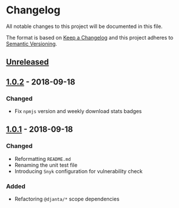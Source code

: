# Changelog
All notable changes to this project will be documented in this file.

The format is based on [Keep a Changelog](https://keepachangelog.com/en/1.0.0/)
and this project adheres to [Semantic Versioning](https://semver.org/spec/v2.0.0.html).

## [Unreleased]

## [1.0.2] - 2018-09-18

### Changed
- Fix `npmjs` version and weekly download stats badges

## [1.0.1] - 2018-09-18

### Changed
- Reformatting `README.md`
- Renaming the unit test file
- Introducing `Snyk` configuration for vulnerability check

### Added
- Refactoring `@djanta/*` scope dependencies

[Unreleased]: https://github.com/djanta/djantajs-compiler-core/compare/v1.0.2...HEAD
[1.0.2]: https://github.com/djanta/djantajs-compiler-core/compare/v1.0.1...v1.0.2
[1.0.1]: https://github.com/djanta/djantajs-compiler-core/compare/v1.0.0...v1.0.1
